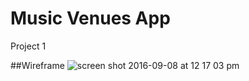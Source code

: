 # Music Venues App
Project 1

##Wireframe
![screen shot 2016-09-08 at 12 17 03 pm](https://cloud.githubusercontent.com/assets/19937807/18363263/38ca2a52-75be-11e6-86f6-6f7a757bb8a4.png)
